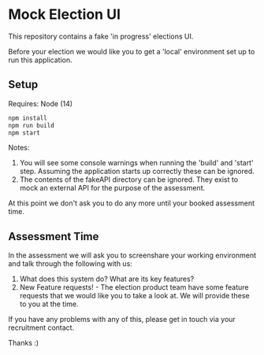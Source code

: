 # Mock Election UI

This repository contains a fake 'in progress' elections UI.

Before your election we would like you to get a 'local' environment set up to run this application.

Setup
---

Requires: Node (14)

```javascript
npm install
npm run build
npm start
```

Notes:
1) You will see some console warnings when running the 'build' and 'start' step. Assuming the application starts up correctly these can be ignored.
2) The contents of the fakeAPI directory can be ignored. They exist to mock an external API for the purpose of the assessment.

At this point we don't ask you to do any more until your booked assessment time.

Assessment Time
---

In the assessment we will ask you to screenshare your working environment and talk through the following with us:

1) What does this system do? What are its key features?
2) New Feature requests! - The election product team have some feature requests that we would like you to take a look at. We will provide these to you at the time.

If you have any problems with any of this, please get in touch via your recruitment contact.

Thanks :) 




